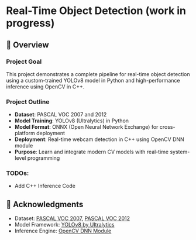 # Real-Time Object Detection (work in progress)

## 🧠 Overview
### Project Goal
This project demonstrates a complete pipeline for real-time object detection using a custom-trained YOLOv8 model in Python and high-performance inference using OpenCV in C++.

### Project Outline
- **Dataset**: PASCAL VOC 2007 and 2012
- **Model Training**: YOLOv8 (Ultralytics) in Python
- **Model Format**: ONNX (Open Neural Network Exchange) for cross-platform deployment
- **Deployment**: Real-time webcam detection in C++ using OpenCV DNN module
- **Purpose**: Learn and integrate modern CV models with real-time system-level programming

### TODOs:
- Add C++ Inference Code

## 📝 Acknowledgments
- Dataset: [PASCAL VOC 2007](https://www.kaggle.com/datasets/zaraks/pascal-voc-2007/data), [PASCAL VOC 2012](https://www.kaggle.com/datasets/gopalbhattrai/pascal-voc-2012-dataset)
- Model Framework: [YOLOv8 by Ultralytics](https://github.com/ultralytics/ultralytics)
- Inference Engine: [OpenCV DNN Module](https://docs.opencv.org/4.x/d6/d0f/group__dnn.html)
